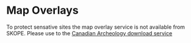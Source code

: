 # Map Overlays
To protect sensative sites the map overlay service is not available from SKOPE.
Please use to the [Canadian Archeology download service](http://www.canadianarchaeology.ca/download)
